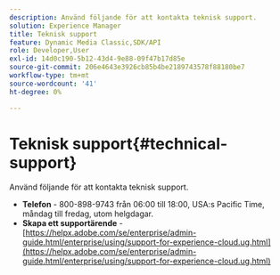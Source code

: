 ```yaml
---
description: Använd följande för att kontakta teknisk support.
solution: Experience Manager
title: Teknisk support
feature: Dynamic Media Classic,SDK/API
role: Developer,User
exl-id: 14d0c190-5b12-43d4-9e88-09f47b17d85e
source-git-commit: 206e4643e3926cb85b4be2189743578f88180be7
workflow-type: tm+mt
source-wordcount: '41'
ht-degree: 0%

---
```


# Teknisk support{#technical-support}

Använd följande för att kontakta teknisk support.

* **Telefon** - 800-898-9743 från 06:00 till 18:00, USA:s Pacific Time, måndag till fredag, utom helgdagar.
* **Skapa ett supportärende** - [https://helpx.adobe.com/se/enterprise/admin-guide.html/enterprise/using/support-for-experience-cloud.ug.html](https://helpx.adobe.com/se/enterprise/admin-guide.html/enterprise/using/support-for-experience-cloud.ug.html)
